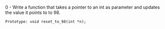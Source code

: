 0 - Write a function that takes a pointer to an int as parameter and updates the value it points to to 98.

    Prototype: void reset_to_98(int *n);


